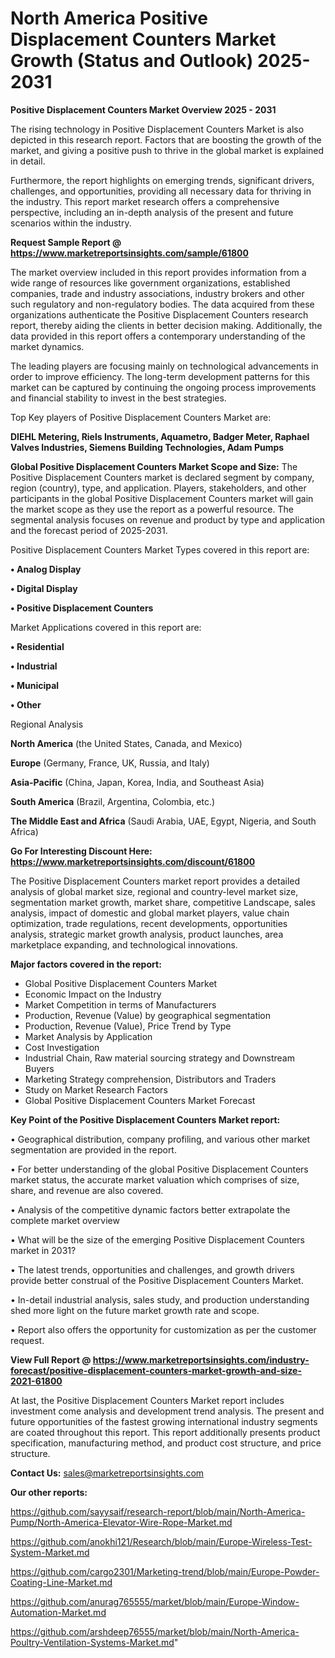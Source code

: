 # North America Positive Displacement Counters Market Growth (Status and Outlook) 2025-2031

<Strong> Positive Displacement Counters Market Overview 2025 - 2031</strong>

The rising technology in Positive Displacement Counters Market is also depicted in this research report. Factors that are boosting the growth of the market, and giving a positive push to thrive in the global market is explained in detail.

Furthermore, the report highlights on emerging trends, significant drivers, challenges, and opportunities, providing all necessary data for thriving in the industry. This report market research offers a comprehensive perspective, including an in-depth analysis of the present and future scenarios within the industry.

<strong>Request Sample Report @ <a href=https://www.marketreportsinsights.com/sample/61800>https://www.marketreportsinsights.com/sample/61800</a></strong>

The market overview included in this report provides information from a wide range of resources like government organizations, established companies, trade and industry associations, industry brokers and other such regulatory and non-regulatory bodies. The data acquired from these organizations authenticate the Positive Displacement Counters research report, thereby aiding the clients in better decision making. Additionally, the data provided in this report offers a contemporary understanding of the market dynamics.

The leading players are focusing mainly on technological advancements in order to improve efficiency. The long-term development patterns for this market can be captured by continuing the ongoing process improvements and financial stability to invest in the best strategies.

Top Key players of Positive Displacement Counters Market are:

<strong>DIEHL Metering, Riels Instruments, Aquametro, Badger Meter, Raphael Valves Industries, Siemens Building Technologies, Adam Pumps</strong>

<strong><b>Global Positive Displacement Counters Market Scope and Size:</b></strong>
The Positive Displacement Counters market is declared segment by company, region (country), type, and application. Players, stakeholders, and other participants in the global Positive Displacement Counters market will gain the market scope as they use the report as a powerful resource. The segmental analysis focuses on revenue and product by type and application and the forecast period of 2025-2031.

Positive Displacement Counters Market Types covered in this report are:

<strong>• Analog Display

• Digital Display

• Positive Displacement Counters</strong>

Market Applications covered in this report are:

<strong>• Residential

• Industrial

• Municipal

• Other</strong> 

Regional Analysis

<strong>North America</strong> (the United States, Canada, and Mexico)

<strong>Europe</strong> (Germany, France, UK, Russia, and Italy)

<strong>Asia-Pacific</strong> (China, Japan, Korea, India, and Southeast Asia)

<strong>South America</strong> (Brazil, Argentina, Colombia, etc.)

<strong>The Middle East and Africa</strong> (Saudi Arabia, UAE, Egypt, Nigeria, and South Africa)

<strong>Go For Interesting Discount Here: <a href=https://www.marketreportsinsights.com/discount/61800>https://www.marketreportsinsights.com/discount/61800</a></strong>

The Positive Displacement Counters market report provides a detailed analysis of global market size, regional and country-level market size, segmentation market growth, market share, competitive Landscape, sales analysis, impact of domestic and global market players, value chain optimization, trade regulations, recent developments, opportunities analysis, strategic market growth analysis, product launches, area marketplace expanding, and technological innovations.

<strong><b>Major factors covered in the report:</b></strong>
<ul>
  <li>Global Positive Displacement Counters Market </li>
  <li>Economic Impact on the Industry</li>
  <li>Market Competition in terms of Manufacturers</li>
  <li>Production, Revenue (Value) by geographical segmentation</li>
  <li>Production, Revenue (Value), Price Trend by Type</li>
  <li>Market Analysis by Application</li>
  <li>Cost Investigation</li>
  <li>Industrial Chain, Raw material sourcing strategy and Downstream Buyers</li>
  <li>Marketing Strategy comprehension, Distributors and Traders</li>
  <li>Study on Market Research Factors</li>
  <li>Global Positive Displacement Counters Market Forecast</li>
</ul>

<strong><b>Key Point of the Positive Displacement Counters Market report:</b></strong>

• Geographical distribution, company profiling, and various other market segmentation are provided in the report.

• For better understanding of the global Positive Displacement Counters market status, the accurate market valuation which comprises of size, share, and revenue are also covered.

• Analysis of the competitive dynamic factors better extrapolate the complete market overview

• What will be the size of the emerging Positive Displacement Counters market in 2031?

• The latest trends, opportunities and challenges, and growth drivers provide better construal of the Positive Displacement Counters Market.

• In-detail industrial analysis, sales study, and production understanding shed more light on the future market growth rate and scope.

• Report also offers the opportunity for customization as per the customer request.

<strong><b>View Full Report @ <a href=https://www.marketreportsinsights.com/industry-forecast/positive-displacement-counters-market-growth-and-size-2021-61800>https://www.marketreportsinsights.com/industry-forecast/positive-displacement-counters-market-growth-and-size-2021-61800</a></b></strong>


At last, the Positive Displacement Counters Market report includes investment come analysis and development trend analysis. The present and future opportunities of the fastest growing international industry segments are coated throughout this report. This report additionally presents product specification, manufacturing method, and product cost structure, and price structure.

<strong>Contact Us:</strong>
sales@marketreportsinsights.com

<strong>Our other reports:</strong>

<a href=https://github.com/sayysaif/research-report/blob/main/North-America-Pump/North-America-Elevator-Wire-Rope-Market.md>https://github.com/sayysaif/research-report/blob/main/North-America-Pump/North-America-Elevator-Wire-Rope-Market.md</a>

<a href=https://github.com/anokhi121/Research/blob/main/Europe-Wireless-Test-System-Market.md>https://github.com/anokhi121/Research/blob/main/Europe-Wireless-Test-System-Market.md</a>

<a href=https://github.com/cargo2301/Marketing-trend/blob/main/Europe-Powder-Coating-Line-Market.md>https://github.com/cargo2301/Marketing-trend/blob/main/Europe-Powder-Coating-Line-Market.md</a>

<a href=https://github.com/anurag765555/market/blob/main/Europe-Window-Automation-Market.md>https://github.com/anurag765555/market/blob/main/Europe-Window-Automation-Market.md</a>

<a href=https://github.com/arshdeep76555/market/blob/main/North-America-Poultry-Ventilation-Systems-Market.md>https://github.com/arshdeep76555/market/blob/main/North-America-Poultry-Ventilation-Systems-Market.md</a>"
